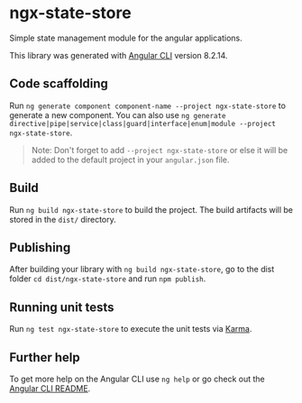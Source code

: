 # ngx-state-store
Simple state management module for the angular applications.

This library was generated with [Angular CLI](https://github.com/angular/angular-cli) version 8.2.14.

## Code scaffolding

Run `ng generate component component-name --project ngx-state-store` to generate a new component. You can also use `ng generate directive|pipe|service|class|guard|interface|enum|module --project ngx-state-store`.
> Note: Don't forget to add `--project ngx-state-store` or else it will be added to the default project in your `angular.json` file. 

## Build

Run `ng build ngx-state-store` to build the project. The build artifacts will be stored in the `dist/` directory.

## Publishing

After building your library with `ng build ngx-state-store`, go to the dist folder `cd dist/ngx-state-store` and run `npm publish`.

## Running unit tests

Run `ng test ngx-state-store` to execute the unit tests via [Karma](https://karma-runner.github.io).

## Further help

To get more help on the Angular CLI use `ng help` or go check out the [Angular CLI README](https://github.com/angular/angular-cli/blob/master/README.md).
